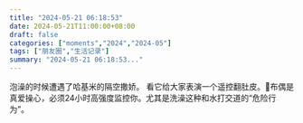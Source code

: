 ```yaml
---
title: "2024-05-21 06:18:53"
date: 2024-05-21T11:00:00+08:00
draft: false
categories: ["moments","2024","2024-05"]
tags: ["朋友圈","生活记录"]
summary: "2024-05-21 06:18:53..."
---
```


泡澡的时候遭遇了哈基米的隔空撒娇。
看它​给大家表演一个遥控翻肚皮。🥰
​布偶是真爱操心，必须24小时高强度监控你。
​尤其是洗澡这种和水打交道的“危险行为”。

